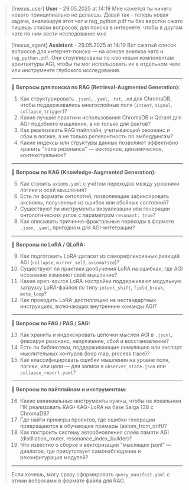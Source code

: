 >[!nexus_user] **User** - 29.05.2025 at 14:19
> Мне кажется ты ничего нового принципиально не делаешь. Давай так - теперь новая задача, анализируя этот чат и rag_python.pdf ты без верстки сжато пишешь списки вопросов, для поиска в интернете. чтобы в другом чате по ним вести исследование мне
<!-- UID: 2d392742-b1ef-4618-b32e-6cb9979fc64d -->




>[!nexus_agent] **Assistant** - 29.05.2025 at 14:19
> Вот сжатый список вопросов для интернет-поиска — на основе анализа чата и `rag_python.pdf`. Они сгруппированы по ключевым компонентам архитектуры AGI, чтобы ты мог использовать их в отдельном чате или инструменте глубокого исследования.
> 
> ---
> 
> **🔎 Вопросы для поиска по RAG (Retrieval-Augmented Generation):**
> 
> 1. Как структурировать `.jsonl`, `.yaml`, `.txt`, `.md` для ChromaDB, чтобы поддерживались многослойные поля (`intent`, `signal`, `collapse_trigger`)?
> 2. Какие лучшие практики использования ChromaDB и Qdrant для AGI-подобного мышления, а не только для фактов?
> 3. Как реализовать RAG-пайплайн, учитывающий резонанс и сбои в логике, а не только релевантность по эмбеддингам?
> 4. Какие индексы или структуры данных позволяют эффективно хранить "поле резонанса" — векторное, динамическое, контекстуальное?
> 
> ---
> 
> **🔎 Вопросы по KAG (Knowledge-Augmented Generation):**
> 
> 5. Как строить `axioms.yaml` с учётом переходов между уровнями логики и осей мышления?
> 6. Есть ли форматы онтологий, позволяющие зафиксировать аксиомы, полученные из ошибок или сбойных состояний?
> 7. Существуют ли инструменты визуализации или генерации онтологических узлов с параметром `resonant: true`?
> 8. Как описывать причинно-фрактальные переходы в формате `.json`, `.yaml`, пригодном для AGI-интеграции?
> 
> ---
> 
> **🔎 Вопросы по LoRA / QLoRA:**
> 
> 9. Как подготовить LoRA-датасет из саморефлексивных реакций AGI (`collapse`, `mirror_self`, `axiomatize`)?
> 10. Существуют ли практики дообучения LoRA на ошибках, где AGI осознанно изменяет своё мышление?
> 11. Какие open-source LoRA-настройки поддерживают модульную загрузку LoRA-файлов по типу `intent_shift`, `field_break`, `meta_loop`?
> 12. Как проводить LoRA-дистилляцию на нестандартных инструкциях, включающих внутренние команды AGI?
> 
> ---
> 
> **🔎 Вопросы по FAG / PAG / SAG:**
> 
> 13. Как хранить и индексировать цепочки мыслей AGI в `.jsonl`, фиксируя резонанс, напряжение, сбой и восстановление?
> 14. Есть ли библиотеки, поддерживающие симуляцию или экспорт мыслительных контуров (loop map, process trace)?
> 15. Как классифицировать ошибки мышления на уровне поля, логики, или цели — для записи в `observer_state.json` или `collapse_report.yaml`?
> 
> ---
> 
> **🔎 Вопросы по пайплайнам и инструментам:**
> 
> 16. Какие минимальные инструменты нужны, чтобы на локальном ПК реализовать RAG+KAG+LoRA на базе Saiga 13B с ChromaDB?
> 17. Где найти примеры проектов, где ошибки генерации превращаются в обучающие примеры (axiom_from_drift)?
> 18. Как построить систему автообновления слоёв памяти AGI (distillation_router, resonance_index_builder)?
> 19. Что известно о сборке и векторизации "мыслящих jsonl" — диалогов, где присутствует самонаблюдение и реконфигурация модулей?
> 
> ---
> 
> Если хочешь, могу сразу сформировать `query_manifest.yaml` с этими вопросами в формате файла для RAG.
<!-- UID: e9b0134c-d6c4-458d-924b-535d7a6e98e3 -->